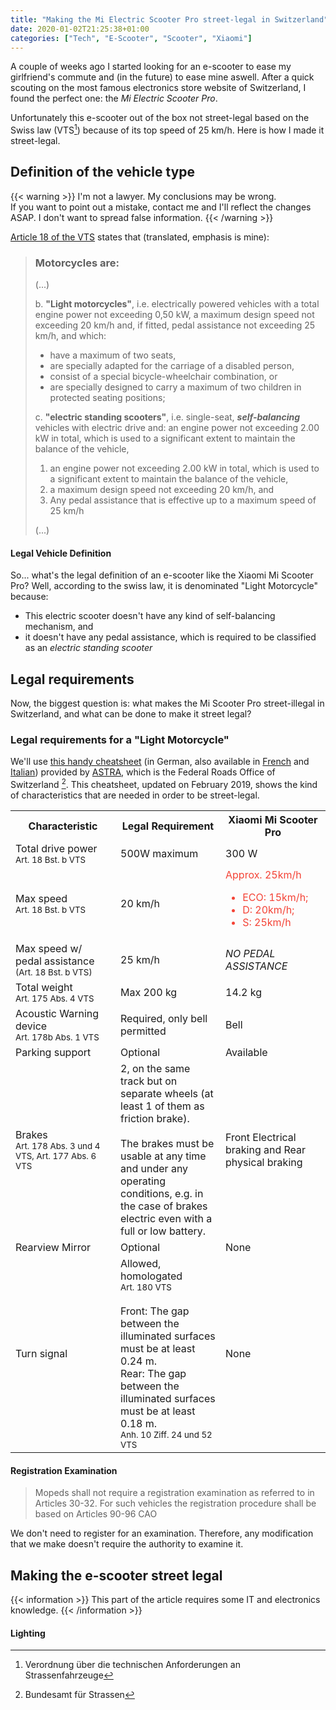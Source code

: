 ```yaml
---
title: "Making the Mi Electric Scooter Pro street-legal in Switzerland"
date: 2020-01-02T21:25:38+01:00
categories: ["Tech", "E-Scooter", "Scooter", "Xiaomi"]
---
```


A couple of weeks ago I started looking for an e-scooter to ease my girlfriend's commute and (in the future) to ease mine aswell. 
After a quick scouting on the most famous electronics store website of
Switzerland, I found the perfect one: the _Mi Electric Scooter Pro_.  
   
Unfortunately this e-scooter out of the box not street-legal based on the Swiss law (VTS[^1]) because of its top speed of 25 km/h. Here is how I made
it street-legal.
<!--more-->

## Definition of the vehicle type

{{< warning >}}
I'm not a lawyer. My conclusions may be wrong.  
If you want to point out a mistake, contact me and I'll reflect the changes ASAP. I don't want to spread false information.
{{< /warning >}}

[Article 18 of the VTS](https://www.admin.ch/opc/it/classified-compilation/19950165/index.html#a18) states that (translated, emphasis is mine): 



> ### Motorcycles are:
> (...)  
>
> b. **"Light motorcycles"**, i.e. electrically powered vehicles with a total engine power not exceeding 0,50 kW, a maximum design speed not exceeding 20 km/h and, if fitted, pedal assistance not exceeding 25 km/h, and which:  
>   
>  - have a maximum of two seats,  
>  - are specially adapted for the carriage of a disabled person,  
>  - consist of a special bicycle-wheelchair combination, or  
>  - are specially designed to carry a maximum of two children in protected seating positions;     
>
>  c. **"electric standing scooters"**, i.e. single-seat, **_self-balancing_** vehicles with electric drive and: an engine power not exceeding 2.00 kW in total, which is used to a significant extent to maintain the balance of the vehicle,  
>    
>    1. an engine power not exceeding 2.00 kW in total, which is used to a significant extent to maintain the balance of the vehicle,  
>    2. a maximum design speed not exceeding 20 km/h, and  
>    3. Any pedal assistance that is effective up to a maximum speed of 25 km/h   
>
>  (...)


#### Legal Vehicle Definition  
So... what's the legal definition of an e-scooter like the Xiaomi Mi Scooter Pro? Well, according to the swiss law, it is denominated "Light Motorcycle" because:
  
- This electric scooter doesn't have any kind of self-balancing mechanism, and  
- it doesn't have any pedal assistance, which is required to be classified as an _electric standing scooter_
  
## Legal requirements

Now, the biggest question is: what makes the Mi Scooter Pro
street-illegal in Switzerland, and what can be done to make it
street legal?  


### Legal requirements for a "Light Motorcycle"

We'll use [this handy cheatsheet](https://www.astra.admin.ch/dam/astra/de/dokumente/fahrzeuge/merkblaetter/zusammenstellung-elektro-fahrzeuge.pdf) (in German, also available in [French](https://www.astra.admin.ch/dam/astra/fr/dokumente/fahrzeuge/merkblaetter/zusammenstellung-elektro-fahrzeuge.pdf) and [Italian](https://www.astra.admin.ch/dam/astra/it/dokumente/fahrzeuge/merkblaetter/zusammenstellung-elektro-fahrzeuge.pdf))  provided by [ASTRA](https://astra.admin.ch/), which is the Federal Roads Office of Switzerland [^2]. This cheatsheet, updated on February 2019,
shows the kind of characteristics that are needed in order
to be street-legal.  

<table style="width: 100%">
<tr class="table-header">
    <th width="33%">Characteristic</th>
    <th width="33%">Legal Requirement</th>
    <th width="33%">Xiaomi Mi Scooter Pro</th>
</tr>

<tr>
    <td>Total drive power<br/><small>Art. 18 Bst. b VTS</small></td>
    <td>500W maximum</td>
    <td>300 W</td>
</tr>

<tr>
    <td>Max speed <br/><small>Art. 18 Bst. b VTS</small></td>
    <td>20 km/h</td>
    <td style="color: #f44336">Approx. 25km/h<br>
    <ul>
        <li>ECO: 15km/h;</li>
        <li>D: 20km/h;</li>
        <li>S: 25km/h</li>
    </ul>
    </td>
</tr>

<tr>
    <td>Max speed w/ pedal assistance<br/><small>(Art. 18 Bst. b VTS)</small></td>
    <td>25 km/h</td>
    <td><i>NO PEDAL ASSISTANCE</i></td>
</tr>

<tr>
    <td>Total weight<br/><small>Art. 175 Abs. 4 VTS</small></td>
    <td>Max 200 kg</td>
    <td>14.2 kg</td>
</tr>

<tr>
    <td>Acoustic Warning device<br/><small>Art. 178b Abs. 1 VTS</small></td>
    <td>Required, only bell permitted</td>
    <td>Bell</td>
</tr>

<tr>
    <td>Parking support</td>
    <td>Optional</td>
    <td>Available</td>
</tr>

<tr>
    <td>Brakes <br/><small>Art. 178 Abs. 3 und 4 VTS, Art. 177 Abs. 6 VTS</small></td>
    <td>2, on the same track but on separate wheels (at least 1 of them as friction brake). <br/>
    <br/>
    The brakes must be usable at any time and under any operating conditions, e.g. in the case of brakes
electric even with a full or low battery.</td>
    <td>Front Electrical braking and Rear physical braking</td>
</tr>

<tr>
    <td>Rearview Mirror <br/></td>
    <td>Optional</td>
    <td>None</td>
</tr>

<tr>
    <td>Turn signal</td>
    <td>Allowed, homologated<br/><small>Art. 180 VTS</small>
    <br/>
    <br/>
    Front: The gap between the illuminated surfaces must be at least 0.24 m. <br/>
    Rear: The gap between the illuminated surfaces must be at least 0.18 m. <br/>
    <small>Anh. 10 Ziff. 24 und 52 VTS</small>
    </td>
    <td>None</td>
</tr>
</table>

#### Registration Examination

> Mopeds shall not require a registration examination as referred to in Articles 30-32. For such vehicles the registration procedure shall be based on Articles 90-96 CAO

We don't need to register for an examination. Therefore, any modification
that we make doesn't require the authority to examine it.  
  
## Making the e-scooter street legal
{{< information >}}
This part of the article requires some IT and electronics knowledge. 
{{< /information >}}

#### Lighting

[^1]: Verordnung über die technischen Anforderungen an Strassenfahrzeuge
[^2]: Bundesamt für Strassen